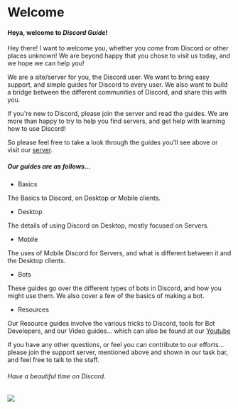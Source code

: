 # Welcome

#### Heya, welcome to _Discord Guide_!

Hey there! I want to welcome you, whether you come from Discord or other places unknown!
We are beyond happy that you chose to visit us today, and we hope we can help you!

We are a site/server for you, the Discord user. We want to bring easy support, and simple guides for Discord to every user. 
We also want to build a bridge between the different communities of Discord, and share this with you.

If you're new to Discord, please join the server and read the guides. We are more than happy to try to help you find servers, and get help with learning how to use Discord!

So please feel free to take a look through the guides you'll see above or visit our [ server](https://discord.gg/h67TkHf).

##### Our guides are as follows...

* Basics

The Basics to Discord, on Desktop or Mobile clients.

* Desktop

The details of using Discord on Desktop, mostly focused on Servers.

* Mobile

The uses of Mobile Discord for Servers, and what is different between it and the Desktop clients.

* Bots

These guides go over the different types of bots in Discord, and how you might use them. We also cover a few of the basics of making a bot.

* Resources

Our Resource guides involve the various tricks to Discord, tools for Bot Developers, and our Video guides... which can also be found at our [Youtube](https://www.youtube.com/channel/UCP5vVXFrOsIvh9vw_mOFTMg)

If you have any other questions, or feel you can contribute to our efforts... please join the support server, mentioned above and shown in our task bar, and feel free to talk to the staff.

###### Have a beautiful time on Discord. 
![](http://i.imgur.com/LGVlCsq.png)
